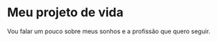 <h1>Meu projeto de vida</h1>

<p>Vou falar um pouco sobre meus sonhos e a profissão que quero seguir.</p>
